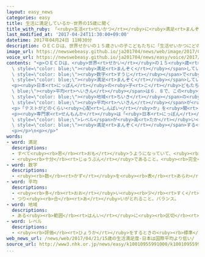 ```yaml
---
layout: easy_news
categories: easy
title: 生活に満足しているか-世界の15歳に聞く
title_with_ruby: 「<ruby>生活<rt>せいかつ</rt></ruby>に<ruby>満足<rt>まんぞく</rt></ruby>しているか」　<ruby>世界<rt>せかい</rt></ruby>の１５<ruby>歳<rt>さい</rt></ruby>に<ruby>聞<rt>き</rt></ruby>く
last_modified_at: '2017-04-24T11:30:00+09:00'
datetime: 2017年04月24日 11時30分
description: ＯＥＣＤは、世界せかいの１５歳さいの子こどもたちに「生活せいかつにどのくらい満足まんぞくしているか」を聞きいて、０〜１０の数字すうじで答こたえてもらいました。
image_url: https://newswebeasy.github.io/ja201704/news/web/image/2017/04/24/k10010955991000.jpg
voice_url: https://newswebeasy.github.io/ja201704/news/easy/voice/2017/04/24/k10010955991000.mp3
contents: "<p>ＯＥＣＤは、<ruby>世界<rt>せかい</rt></ruby>の１５<ruby>歳<rt>さい</rt></ruby>の<ruby>子<rt>こ</rt></ruby>どもたちに「<ruby>生活<rt>せいかつ</rt></ruby>にどのくらい<span\
  \ style=\"color: blue;\"><ruby>満足<rt>まんぞく</rt></ruby></span>しているか」を<ruby>聞<rt>き</rt></ruby>いて、０〜１０の<span\
  \ style=\"color: blue;\"><ruby>数字<rt>すうじ</rt></ruby></span>で<ruby>答<rt>こた</rt></ruby>えてもらいました。とても<span\
  \ style=\"color: blue;\"><ruby>満足<rt>まんぞく</rt></ruby></span>している<ruby>場合<rt>ばあい</rt></ruby>は１０です。<ruby>日本<rt>にっぽん</rt></ruby>の<ruby>高校<rt>こうこう</rt></ruby>１<ruby>年生<rt>ねんせい</rt></ruby>も６６００<ruby>人<rt>にん</rt></ruby>ぐらい<ruby>答<rt>こた</rt></ruby>えました。</p>\n\
  <p><ruby>日本<rt>にっぽん</rt></ruby>の<ruby>子<rt>こ</rt></ruby>どもたちの<span style=\"color:\
  \ blue;\"><ruby>平均<rt>へいきん</rt></ruby></span>は６．８で、この<ruby>質問<rt>しつもん</rt></ruby>に<ruby>答<rt>こた</rt></ruby>えた４７の<ruby>国<rt>くに</rt></ruby>や<span\
  \ style=\"color: blue;\"><ruby>地域<rt>ちいき</rt></ruby></span>の<ruby>中<rt>なか</rt></ruby>で４３<ruby>番目<rt>ばんめ</rt></ruby>でした。<span\
  \ style=\"color: blue;\"><ruby>平均<rt>へいきん</rt></ruby></span>が<ruby>高<rt>たか</rt></ruby>かったのはドミニカ<ruby>共和国<rt>きょうわこく</rt></ruby>やメキシコ、オランダなどでした。<ruby>東<rt>ひがし</rt></ruby>アジアの<ruby>韓国<rt>かんこく</rt></ruby>や<ruby>台湾<rt>たいわん</rt></ruby>、<ruby>香港<rt>ほんこん</rt></ruby>などは<ruby>日本<rt>にっぽん</rt></ruby>より<ruby>低<rt>ひく</rt></ruby>くなっていました。</p>\n\
  <p>「テストがどのくらい<ruby>心配<rt>しんぱい</rt></ruby>か」を<ruby>聞<rt>き</rt></ruby>くと、<ruby>答<rt>こた</rt></ruby>えた５６の<ruby>国<rt>くに</rt></ruby>の<ruby>中<rt>なか</rt></ruby>で、<ruby>日本<rt>にっぽん</rt></ruby>は１５<ruby>番目<rt>ばんめ</rt></ruby>に<ruby>高<rt>たか</rt></ruby>くなりました。「テストで<ruby>悪<rt>わる</rt></ruby>い<ruby>点<rt>てん</rt></ruby>をとることを<ruby>心配<rt>しんぱい</rt></ruby>している」と<ruby>答<rt>こた</rt></ruby>えた<ruby>日本<rt>にっぽん</rt></ruby>の<ruby>子<rt>こ</rt></ruby>どもは８２％もいました。</p>\n\
  <p><ruby>専門家<rt>せんもんか</rt></ruby>は「<ruby>日本<rt>にっぽん</rt></ruby>や<ruby>東<rt>ひがし</rt></ruby>アジアの<ruby>国<rt>くに</rt></ruby>では、テストでいい<ruby>点<rt>てん</rt></ruby>をとって、<span\
  \ style=\"color: blue;\">レベル</span>が<ruby>高<rt>たか</rt></ruby>い<ruby>学校<rt>がっこう</rt></ruby>に<ruby>入<rt>はい</rt></ruby>ることが<ruby>大事<rt>だいじ</rt></ruby>だという<ruby>考<rt>かんが</rt></ruby>え<ruby>方<rt>かた</rt></ruby>が<ruby>強<rt>つよ</rt></ruby>いと<ruby>思<rt>おも</rt></ruby>います。このため、<ruby>生活<rt>せいかつ</rt></ruby>に<span\
  \ style=\"color: blue;\"><ruby>満足<rt>まんぞく</rt></ruby></span>する<ruby>子<rt>こ</rt></ruby>どもがほかの<ruby>国<rt>くに</rt></ruby>より<ruby>少<rt>すく</rt></ruby>ないのかもしれません」と<ruby>言<rt>い</rt></ruby>っています。</p>\n\
  <p></p>\n<p></p>"
words:
- word: 満足
  descriptions:
  - すべて<ruby><rb>思</rb><rt>おも</rt></ruby>うようになっていて、<ruby><rb>不平</rb><rt>ふへい</rt></ruby>や<ruby><rb>不満</rb><rt>ふまん</rt></ruby>のないこと。
  - <ruby><rb>十分</rb><rt>じゅうぶん</rt></ruby>であること。<ruby><rb>完全</rb><rt>かんぜん</rt></ruby>。
- word: 数字
  descriptions:
  - <ruby><rb>数</rb><rt>かず</rt></ruby>を<ruby><rb>表</rb><rt>あらわ</rt></ruby>す<ruby><rb>文字</rb><rt>もじ</rt></ruby>。アラビア<ruby><rb>数字</rb><rt>すうじ</rt></ruby>（<ruby><rb>算用数字</rb><rt>さんようすうじ</rt></ruby>）、<ruby><rb>漢数字</rb><rt>かんすうじ</rt></ruby>、ローマ<ruby><rb>数字</rb><rt>すうじ</rt></ruby>などがある。
- word: 平均
  descriptions:
  - <ruby><rb>多</rb><rt>おお</rt></ruby>い<ruby><rb>少</rb><rt>すく</rt></ruby>ないや<ruby><rb>高</rb><rt>たか</rt></ruby>い<ruby><rb>低</rb><rt>ひく</rt></ruby>いなどがないように、ならすこと。
  - つり<ruby><rb>合</rb><rt>あ</rt></ruby>いがとれること。バランス。
- word: 地域
  descriptions:
  - ある<ruby><rb>範囲</rb><rt>はんい</rt></ruby>に<ruby><rb>区切</rb><rt>くぎ</rt></ruby>られた<ruby><rb>土地</rb><rt>とち</rt></ruby>。
- word: レベル
  descriptions:
  - <ruby><rb>評価</rb><rt>ひょうか</rt></ruby>をするときの<ruby><rb>標準</rb><rt>ひょうじゅん</rt></ruby>。<ruby><rb>水準</rb><rt>すいじゅん</rt></ruby>。
web_news_url: /news/web/2017/04/21/15歳の生活満足度-日本は国際平均より低い/
source_url: http://www3.nhk.or.jp/news/easy/k10010955991000/k10010955991000.html
...
```

